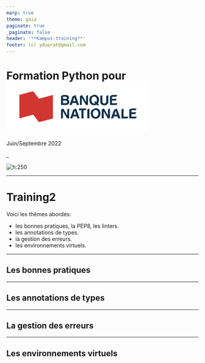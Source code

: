 ```yaml
---
marp: true
theme: gaia
paginate: true
_paginate: false
header: '**Kampus-training**'
footer: (c) yduprat@gmail.com
---
```

# Formation Python pour ![w:200](img/logo_bnc.png)

Juin/Septembre 2022

_

![h:250](https://www.python.org/static/community_logos/python-logo-generic.svg)

---

# Training2

Voici les thèmes abordés:

* les bonnes pratiques, la PEP8, les linters.
* les annotations de types.
* la gestion des erreurs.
* les environnements virtuels.

---
## Les bonnes pratiques


---
## Les annotations de types


---
## La gestion des erreurs


---
## Les environnements virtuels


